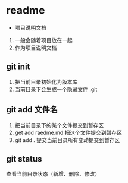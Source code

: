 # readme
+ 项目说明文档
1. 一般会随着项目放在一起
2. 作为项目说明文档


## git init
1. 把当前目录初始化为版本库
2. 当前目录下会生成一个隐藏文件 .git

## git add 文件名
1. 把当前目录下的某个文件提交到暂存区
2. get add raedme.md 把这个文件提交到暂存区
3. git add . 提交当前目录所有变动提交到暂存区

## git status
查看当前目录状态（新增、删除、修改）